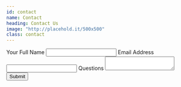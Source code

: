 ```yaml
---
id: contact
name: Contact
heading: Contact Us
image: "http://placehold.it/500x500"
class: contact
---
```

<div class="row"> 
<div class="col-md-6"> 
<div class="form-style-10">
<form method="POST" action="https://formspree.io/info+contact@cnmconsulting.net">
<div class="inner-wrap">
<label>Your Full Name <input type="text" name="name" /></label>
<label>Email Address <input type="email" name="email" /></label>
<label>Questions <textarea name="questions"></textarea></label>
</div>
<div class="button-section">
<input type="submit" name="Submit" />
</div>
</form>
</div>
</div>
</div>

